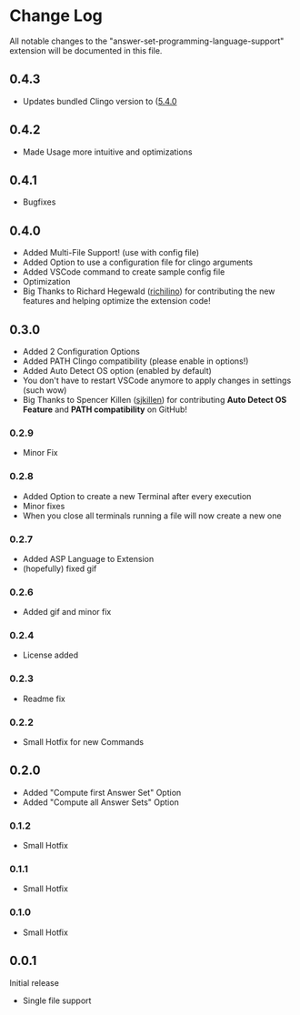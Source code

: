 # Change Log

All notable changes to the "answer-set-programming-language-support" extension will be documented in this file.

## 0.4.3

- Updates bundled Clingo version to ([5.4.0](https://github.com/potassco/clingo/releases/tag/v5.4.0)

## 0.4.2

- Made Usage more intuitive and optimizations

## 0.4.1

- Bugfixes

## 0.4.0

- Added Multi-File Support! (use with config file)
- Added Option to use a configuration file for clingo arguments
- Added VSCode command to create sample config file
- Optimization
- Big Thanks to Richard Hegewald ([richilino](https://github.com/richilino)) for contributing the new features and helping optimize the extension code!

## 0.3.0

- Added 2 Configuration Options
- Added PATH Clingo compatibility (please enable in options!)
- Added Auto Detect OS option (enabled by default)
- You don't have to restart VSCode anymore to apply changes in settings (such wow)
- Big Thanks to Spencer Killen ([sjkillen](https://github.com/sjkillen)) for contributing **Auto Detect OS Feature** and **PATH compatibility** on GitHub!

### 0.2.9

- Minor Fix

### 0.2.8

- Added Option to create a new Terminal after every execution
- Minor fixes
- When you close all terminals running a file will now create a new one

### 0.2.7

- Added ASP Language to Extension
- (hopefully) fixed gif

### 0.2.6

- Added gif and minor fix

### 0.2.4

- License added

### 0.2.3

- Readme fix

### 0.2.2

- Small Hotfix for new Commands

## 0.2.0

- Added "Compute first Answer Set" Option
- Added "Compute all Answer Sets" Option

### 0.1.2

- Small Hotfix

### 0.1.1

- Small Hotfix

### 0.1.0

- Small Hotfix

## 0.0.1

Initial release

- Single file support
